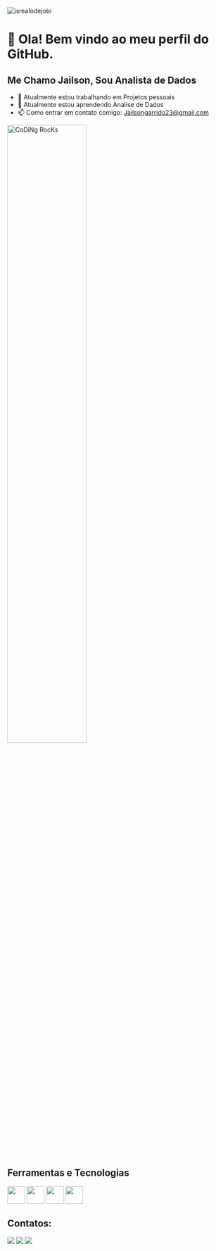 <p align="left"> <img src="https://komarev.com/ghpvc/?username=garrido-code&label=Profile%20views&color=0e75b6&style=flat" alt="isrealodejobi" />
</p>

# 👋 Ola! Bem vindo ao meu perfil do GitHub.
## Me Chamo Jailson, Sou Analista de Dados 
- 🔭 Atualmente estou trabalhando em Projetos pessoais
- 🌱 Atualmente estou aprendendo Analise de Dados
- 📫 Como entrar em contato comigo: Jailsongarrido23@gmail.com

<img src="https://github.com/SP-XD/SP-XD/blob/main/images/dev-working_rounded.gif?raw=true" href="https://github.com/sp-xd" alt="CoDiNg RocKs"  width="60%"/><br> 

## Ferramentas e Tecnologias 


<img src="https://cdn.jsdelivr.net/gh/devicons/devicon@latest/icons/anaconda/anaconda-original.svg" width="40" height="40" /> <img src="https://cdn.jsdelivr.net/gh/devicons/devicon@latest/icons/python/python-original.svg" width="40" height="40" /> <img src="https://cdn.jsdelivr.net/gh/devicons/devicon@latest/icons/azuresqldatabase/azuresqldatabase-original.svg" width="40" height="40" /> <img src="https://cdn.jsdelivr.net/gh/devicons/devicon@latest/icons/github/github-original.svg" width="40" height="40"/>

## Contatos:
<div>
<a href="https://instagram.com/garrido.py" target="_blank"><img loading="lazy" src="https://img.shields.io/badge/-Instagram-%23E4405F?style=for-the-badge&logo=instagram&logoColor=white" target="_blank"></a>
<a href = "jailsongarrido@gmail.com"><img loading="lazy" src="https://img.shields.io/badge/Gmail-D14836?style=for-the-badge&logo=gmail&logoColor=white" target="_blank"></a>
<a href="https://www.linkedin.com/in/jailson-garrido-0245611b6/" target="_blank"><img loading="lazy" src="https://img.shields.io/badge/-LinkedIn-%230077B5?style=for-the-badge&logo=linkedin&logoColor=white" target="_blank"></a>   
</div>


